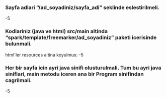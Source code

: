 ### Sayfa adlari “/ad_soyadiniz/sayfa_adi” seklinde eslestirilmeli. 
-5

### Kodlariniz (java ve html) src/main altinda “spark/template/freemarker/ad_soyadiniz” paketi icerisinde bulunmali.
html'ler resources altina koyulmus: -5

### Her bir sayfa icin ayri java sinifi olusturulmali. Tum bu ayri java siniflari, main metodu iceren ana bir Program sinifindan cagrilmali.
-5